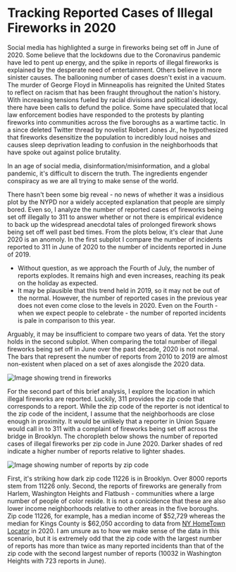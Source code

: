 # Tracking Reported Cases of Illegal Fireworks in 2020
 
Social media has highlighted a surge in fireworks being set off in June of 2020. Some believe that the lockdowns due to the Coronavirus pandemic have led to pent up energy, and the spike in reports of illegal fireworks is explained by the desperate need of entertainment. Others believe in more sinister causes. The ballooning number of cases doesn't exist in a vacuum. The murder of George Floyd in Minneapolis has reignited the United States to reflect on racism that has been fraught throughout the nation's history. With increasing tensions fueled by racial divisions and political ideology, there have been calls to defund the police. Some have speculated that local law enforcement bodies have responded to the protests by planting fireworks into communities across the five boroughs as a wartime tactic. In a since deleted Twitter thread by novelist Robert Jones Jr., he hypothesized that fireworks desensitize the population to incredibly loud noises and causes sleep deprivation leading to confusion in the neighborhoods that have spoke out against police brutality.  

In an age of social media, disinformation/misinformation, and a global pandemic, it's difficult to discern the truth. The ingredients engender conspiracy as we are all trying to make sense of the world. 

There hasn't been some big reveal - no news of whether it was a insidious plot by the NYPD nor a widely accepted explanation that people are simply bored. Even so, I analyze the number of reported cases of fireworks being set off illegally to 311 to answer whether or not there is empirical evidence to back up the widespread anecdotal tales of prolonged firework shows being set off well past bed times. From the plots below, it's clear that June 2020 is an anomoly. In the first subplot I compare the number of incidents reported to 311 in June of 2020 to the number of incidents reported in June of 2019.
- Without question, as we approach the Fourth of July, the number of reports explodes. It remains high and even increases, reaching its peak on the holiday as expected. 
- It may be plausible that this trend held in 2019, so it may not be out of the normal. However, the number of reported cases in the previous year does not even come close to the levels in 2020. Even on the Fourth - when we expect people to celebrate - the number of reported incidents is pale in comparison to this year. 

Arguably, it may be insufficient to compare two years of data. Yet the story holds in the second subplot. When comparing the total number of illegal fireworks being set off in June over the past decade, 2020 is not normal. The bars that represent the number of reports from 2010 to 2019 are almost non-existent when placed on a set of axes alongisde the 2020 data. 

![Image showing trend in fireworks](https://github.com/danielbchen/June-2020-Fireworks/blob/master/Reported%20Fireworks%20Cases%20in%20NYC.png)

For the second part of this brief analysis, I explore the location in which illegal fireworks are reported. Luckily, 311 provides the zip code that corresponds to a report. While the zip code of the reporter is not identical to the zip code of the incident, I assume that the neighborhoods are close enough in proximity. It would be unlikely that a reporter in Union Square would call in to 311 with a complaint of fireworks being set off across the bridge in Brooklyn. The choropleth below shows the number of reported cases of illegal fireworks per zip code in June 2020. Darker shades of red indicate a higher number of reports relative to lighter shades.

![Image showing number of reports by zip code](https://github.com/danielbchen/June-2020-Fireworks/blob/master/Fireworks%20Choropleth.png)

First, it's striking how dark zip code 11226 is in Brooklyn. Over 8000 reports stem from 11226 only. Second, the reports of fireworks are generally from Harlem, Washington Heights and Flatbush - communities where a large number of people of color reside. It is not a conicidence that these are also lower income neighborhoods relative to other areas in the five boroughs. Zip code 11226, for example, has a median income of $52,729 whereas the median for Kings County is $62,050 according to data from [NY HomeTown Locator](https://newyork.hometownlocator.com) in 2020. I am unsure as to how we make sense of the data in this scenario, but it is extremely odd that the zip code with the largest number of reports has more than twice as many reported incidents than that of the zip code with the second largest number of reports (10032 in Washington Heights with 723 reports in June). 

